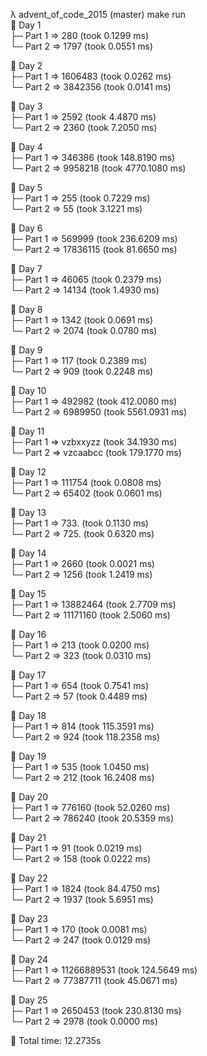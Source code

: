 λ advent_of_code_2015 (master) make run\
🐪 Day 1\
├─ Part 1 ⇒ 280                  (took 0.1299 ms)\
└─ Part 2 ⇒ 1797                 (took 0.0551 ms)

🐪 Day 2\
├─ Part 1 ⇒ 1606483              (took 0.0262 ms)\
└─ Part 2 ⇒ 3842356              (took 0.0141 ms)

🐪 Day 3\
├─ Part 1 ⇒ 2592                 (took 4.4870 ms)\
└─ Part 2 ⇒ 2360                 (took 7.2050 ms)

🐪 Day 4\
├─ Part 1 ⇒ 346386               (took 148.8190 ms)\
└─ Part 2 ⇒ 9958218              (took 4770.1080 ms)

🐪 Day 5\
├─ Part 1 ⇒ 255                  (took 0.7229 ms)\
└─ Part 2 ⇒ 55                   (took 3.1221 ms)

🐪 Day 6\
├─ Part 1 ⇒ 569999               (took 236.6209 ms)\
└─ Part 2 ⇒ 17836115             (took 81.6650 ms)

🐪 Day 7\
├─ Part 1 ⇒ 46065                (took 0.2379 ms)\
└─ Part 2 ⇒ 14134                (took 1.4930 ms)

🐪 Day 8\
├─ Part 1 ⇒ 1342                 (took 0.0691 ms)\
└─ Part 2 ⇒ 2074                 (took 0.0780 ms)

🐪 Day 9\
├─ Part 1 ⇒ 117                  (took 0.2389 ms)\
└─ Part 2 ⇒ 909                  (took 0.2248 ms)

🐪 Day 10\
├─ Part 1 ⇒ 492982               (took 412.0080 ms)\
└─ Part 2 ⇒ 6989950              (took 5561.0931 ms)

🐪 Day 11\
├─ Part 1 ⇒ vzbxxyzz             (took 34.1930 ms)\
└─ Part 2 ⇒ vzcaabcc             (took 179.1770 ms)

🐪 Day 12\
├─ Part 1 ⇒ 111754               (took 0.0808 ms)\
└─ Part 2 ⇒ 65402                (took 0.0601 ms)

🐪 Day 13\
├─ Part 1 ⇒ 733.                 (took 0.1130 ms)\
└─ Part 2 ⇒ 725.                 (took 0.6320 ms)

🐪 Day 14\
├─ Part 1 ⇒ 2660                 (took 0.0021 ms)\
└─ Part 2 ⇒ 1256                 (took 1.2419 ms)

🐪 Day 15\
├─ Part 1 ⇒ 13882464             (took 2.7709 ms)\
└─ Part 2 ⇒ 11171160             (took 2.5060 ms)

🐪 Day 16\
├─ Part 1 ⇒ 213                  (took 0.0200 ms)\
└─ Part 2 ⇒ 323                  (took 0.0310 ms)

🐪 Day 17\
├─ Part 1 ⇒ 654                  (took 0.7541 ms)\
└─ Part 2 ⇒ 57                   (took 0.4489 ms)

🐪 Day 18\
├─ Part 1 ⇒ 814                  (took 115.3591 ms)\
└─ Part 2 ⇒ 924                  (took 118.2358 ms)

🐪 Day 19\
├─ Part 1 ⇒ 535                  (took 1.0450 ms)\
└─ Part 2 ⇒ 212                  (took 16.2408 ms)

🐪 Day 20\
├─ Part 1 ⇒ 776160               (took 52.0260 ms)\
└─ Part 2 ⇒ 786240               (took 20.5359 ms)

🐪 Day 21\
├─ Part 1 ⇒ 91                   (took 0.0219 ms)\
└─ Part 2 ⇒ 158                  (took 0.0222 ms)

🐪 Day 22\
├─ Part 1 ⇒ 1824                 (took 84.4750 ms)\
└─ Part 2 ⇒ 1937                 (took 5.6951 ms)

🐪 Day 23\
├─ Part 1 ⇒ 170                  (took 0.0081 ms)\
└─ Part 2 ⇒ 247                  (took 0.0129 ms)

🐪 Day 24\
├─ Part 1 ⇒ 11266889531          (took 124.5649 ms)\
└─ Part 2 ⇒ 77387711             (took 45.0671 ms)

 Day 25\
├─ Part 1 ⇒ 2650453              (took 230.8130 ms)\
└─ Part 2 ⇒ 2978                 (took 0.0000 ms)

 Total time: 12.2735s
